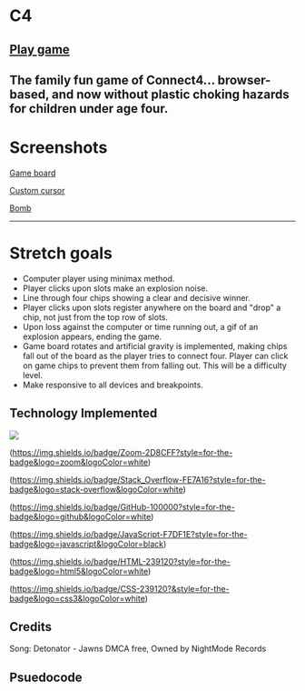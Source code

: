 # C4
[Play game](https://atomic82.github.io/Connect-Four/)
----
The family fun game of Connect4... browser-based, and now without plastic choking hazards for children under age four.
----
# Screenshots
[Game board](/assets/ScreenshotGame.png)

[Custom cursor](/assets/SkeleCursor.png)

[Bomb](/assets/RedBomb.png)

----
# Stretch goals
- Computer player using minimax method.
- Player clicks upon slots make an explosion noise.
- Line through four chips showing a clear and decisive winner.
- Player clicks upon slots register anywhere on the board and "drop" a chip, not just from the top row of slots.
- Upon loss against the computer or time running out, a gif of an explosion appears, ending the game.
- Game board rotates and artificial gravity is implemented, making chips fall out of the board as the player tries to connect four. Player can click on game chips to prevent them from falling out. This will be a difficulty level.
- Make responsive to all devices and breakpoints.

Technology Implemented
----

<a href="a"><img src="https://img.shields.io/badge/Slack-4A154B?style=for-the-badge&logo=slack&logoColor=white"/></a>

  (https://img.shields.io/badge/Zoom-2D8CFF?style=for-the-badge&logo=zoom&logoColor=white)

  (https://img.shields.io/badge/Stack_Overflow-FE7A16?style=for-the-badge&logo=stack-overflow&logoColor=white)

  (https://img.shields.io/badge/GitHub-100000?style=for-the-badge&logo=github&logoColor=white)

  (https://img.shields.io/badge/JavaScript-F7DF1E?style=for-the-badge&logo=javascript&logoColor=black)

  (https://img.shields.io/badge/HTML-239120?style=for-the-badge&logo=html5&logoColor=white)

  (https://img.shields.io/badge/CSS-239120?&style=for-the-badge&logo=css3&logoColor=white)

Credits
----
Song: Detonator - Jawns
DMCA free, Owned by NightMode Records

Psuedocode
----